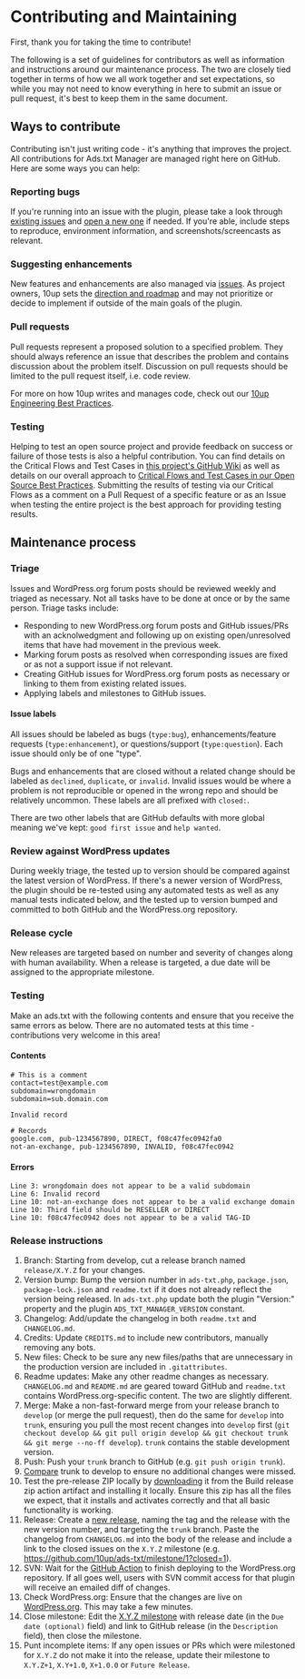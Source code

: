 # Contributing and Maintaining

First, thank you for taking the time to contribute!

The following is a set of guidelines for contributors as well as information and instructions around our maintenance process. The two are closely tied together in terms of how we all work together and set expectations, so while you may not need to know everything in here to submit an issue or pull request, it's best to keep them in the same document.

## Ways to contribute

Contributing isn't just writing code - it's anything that improves the project. All contributions for Ads.txt Manager are managed right here on GitHub. Here are some ways you can help:

### Reporting bugs

If you're running into an issue with the plugin, please take a look through [existing issues](https://github.com/10up/ads-txt/issues) and [open a new one](https://github.com/10up/ads-txt/issues/new) if needed. If you're able, include steps to reproduce, environment information, and screenshots/screencasts as relevant.

### Suggesting enhancements

New features and enhancements are also managed via [issues](https://github.com/10up/ads-txt/issues). As project owners, 10up sets the [direction and roadmap](#roadmap) and may not prioritize or decide to implement if outside of the main goals of the plugin.

### Pull requests

Pull requests represent a proposed solution to a specified problem. They should always reference an issue that describes the problem and contains discussion about the problem itself. Discussion on pull requests should be limited to the pull request itself, i.e. code review.

For more on how 10up writes and manages code, check out our [10up Engineering Best Practices](https://10up.github.io/Engineering-Best-Practices/).

### Testing

Helping to test an open source project and provide feedback on success or failure of those tests is also a helpful contribution.  You can find details on the Critical Flows and Test Cases in [this project's GitHub Wiki](https://github.com/10up/ads-txt/wiki) as well as details on our overall approach to [Critical Flows and Test Cases in our Open Source Best Practices](https://10up.github.io/Open-Source-Best-Practices/testing/#critial-flows).  Submitting the results of testing via our Critical Flows as a comment on a Pull Request of a specific feature or as an Issue when testing the entire project is the best approach for providing testing results.

## Maintenance process

### Triage

Issues and WordPress.org forum posts should be reviewed weekly and triaged as necessary. Not all tasks have to be done at once or by the same person. Triage tasks include:

* Responding to new WordPress.org forum posts and GitHub issues/PRs with an acknolwedgment and following up on existing open/unresolved items that have had movement in the previous week.
* Marking forum posts as resolved when corresponding issues are fixed or as not a support issue if not relevant.
* Creating GitHub issues for WordPress.org forum posts as necessary or linking to them from existing related issues.
* Applying labels and milestones to GitHub issues.

#### Issue labels

All issues should be labeled as bugs (`type:bug`), enhancements/feature requests (`type:enhancement`), or questions/support (`type:question`). Each issue should only be of one "type".

Bugs and enhancements that are closed without a related change should be labeled as `declined`, `duplicate`, or `invalid`. Invalid issues would be where a problem is not reproducible or opened in the wrong repo and should be relatively uncommon. These labels are all prefixed with `closed:`.

There are two other labels that are GitHub defaults with more global meaning we've kept: `good first issue` and `help wanted`.

### Review against WordPress updates

During weekly triage, the tested up to version should be compared against the latest version of WordPress. If there's a newer version of WordPress, the plugin should be re-tested using any automated tests as well as any manual tests indicated below, and the tested up to version bumped and committed to both GitHub and the WordPress.org repository.

### Release cycle

New releases are targeted based on number and severity of changes along with human availability. When a release is targeted, a due date will be assigned to the appropriate milestone.

### Testing

Make an ads.txt with the following contents and ensure that you receive the same errors as below. There are no automated tests at this time - contributions very welcome in this area!

#### Contents

```
# This is a comment
contact=test@example.com
subdomain=wrongdomain
subdomain=sub.domain.com

Invalid record

# Records
google.com, pub-1234567890, DIRECT, f08c47fec0942fa0
not-an-exchange, pub-1234567890, INVALID, f08c47fec0942
```

#### Errors

```
Line 3: wrongdomain does not appear to be a valid subdomain
Line 6: Invalid record
Line 10: not-an-exchange does not appear to be a valid exchange domain
Line 10: Third field should be RESELLER or DIRECT
Line 10: f08c47fec0942 does not appear to be a valid TAG-ID
```

### Release instructions

1. Branch: Starting from develop, cut a release branch named `release/X.Y.Z` for your changes.
2. Version bump: Bump the version number in `ads-txt.php`, `package.json`, `package-lock.json` and `readme.txt` if it does not already reflect the version being released. In `ads-txt.php` update both the plugin "Version:" property and the plugin `ADS_TXT_MANAGER_VERSION` constant.
3. Changelog: Add/update the changelog in both `readme.txt` and `CHANGELOG.md`.
4. Credits: Update `CREDITS.md` to include new contributors, manually removing any bots.
5. New files: Check to be sure any new files/paths that are unnecessary in the production version are included in `.gitattributes`.
6. Readme updates: Make any other readme changes as necessary. `CHANGELOG.md` and `README.md` are geared toward GitHub and `readme.txt` contains WordPress.org-specific content. The two are slightly different.
7. Merge: Make a non-fast-forward merge from your release branch to `develop` (or merge the pull request), then do the same for `develop` into `trunk`, ensuring you pull the most recent changes into `develop` first (`git checkout develop && git pull origin develop && git checkout trunk && git merge --no-ff develop`).  `trunk` contains the stable development version.
8. Push: Push your `trunk` branch to GitHub (e.g. `git push origin trunk`).
9. [Compare](https://github.com/10up/ads-txt/compare/trunk...develop) trunk to develop to ensure no additional changes were missed.
10. Test the pre-release ZIP locally by [downloading](https://github.com/10up/ads-txt/actions/workflows/build-release-zip.yml) it from the Build release zip action artifact and installing it locally. Ensure this zip has all the files we expect, that it installs and activates correctly and that all basic functionality is working.
11. Release: Create a [new release](https://github.com/10up/ads-txt/releases/new), naming the tag and the release with the new version number, and targeting the `trunk` branch. Paste the changelog from `CHANGELOG.md` into the body of the release and include a link to the closed issues on the `X.Y.Z` milestone (e.g. <https://github.com/10up/ads-txt/milestone/1?closed=1>).
12. SVN: Wait for the [GitHub Action](https://github.com/10up/ads-txt/actions) to finish deploying to the WordPress.org repository. If all goes well, users with SVN commit access for that plugin will receive an emailed diff of changes.
13. Check WordPress.org: Ensure that the changes are live on [WordPress.org](https://wordpress.org/plugins/ads-txt/). This may take a few minutes.
14. Close milestone: Edit the [X.Y.Z milestone](https://github.com/10up/ads-txt/milestone/#) with release date (in the `Due date (optional)` field) and link to GitHub release (in the `Description` field), then close the milestone.
15. Punt incomplete items: If any open issues or PRs which were milestoned for `X.Y.Z` do not make it into the release, update their milestone to `X.Y.Z+1`, `X.Y+1.0`, `X+1.0.0` or `Future Release`.
